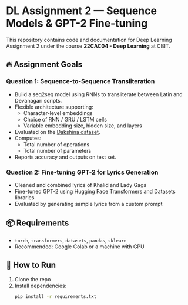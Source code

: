 # DL Assignment 2 — Sequence Models & GPT-2 Fine-tuning

This repository contains code and documentation for Deep Learning Assignment 2 under the course **22CAC04 - Deep Learning** at CBIT.

## 🔥 Assignment Goals

### Question 1: Sequence-to-Sequence Transliteration
- Build a seq2seq model using RNNs to transliterate between Latin and Devanagari scripts.
- Flexible architecture supporting:
  - Character-level embeddings
  - Choice of RNN / GRU / LSTM cells
  - Variable embedding size, hidden size, and layers
- Evaluated on the [Dakshina dataset](https://github.com/google-research-datasets/dakshina).
- Computes:
  - Total number of operations
  - Total number of parameters
- Reports accuracy and outputs on test set.

### Question 2: Fine-tuning GPT-2 for Lyrics Generation
- Cleaned and combined lyrics of Khalid and Lady Gaga
- Fine-tuned GPT-2 using Hugging Face Transformers and Datasets libraries
- Evaluated by generating sample lyrics from a custom prompt

## 📦 Requirements
- `torch`, `transformers`, `datasets`, `pandas`, `sklearn`
- Recommended: Google Colab or a machine with GPU

## 🚀 How to Run

1. Clone the repo
2. Install dependencies:
   ```bash
   pip install -r requirements.txt

